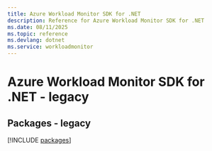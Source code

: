 ```yaml
---
title: Azure Workload Monitor SDK for .NET
description: Reference for Azure Workload Monitor SDK for .NET
ms.date: 08/11/2025
ms.topic: reference
ms.devlang: dotnet
ms.service: workloadmonitor
---
```

# Azure Workload Monitor SDK for .NET - legacy
## Packages - legacy
[!INCLUDE [packages](workload-monitor-index.md)]